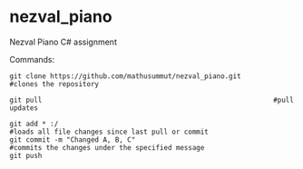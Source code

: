 # nezval_piano
Nezval Piano C# assignment

Commands:

    git clone https://github.com/mathusummut/nezval_piano.git        #clones the repository

    git pull                                                         #pull updates

    git add * :/                                                     #loads all file changes since last pull or commit
    git commit -m "Changed A, B, C"                                  #commits the changes under the specified message
    git push

